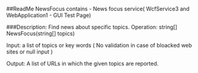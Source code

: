 ##ReadMe
NewsFocus contains - News focus service( WcfService3 and WebApplication1 - GUI Test Page)

###Description: 
Find news about specific topics.
Operation: string[] NewsFocus(string[] topics)

Input: a list of topics or key words ( No validation in case of bloacked web sites or null input ) 

Output: A list of URLs in which the given topics are reported.
